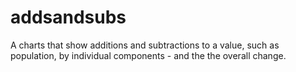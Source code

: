 # addsandsubs
A charts that show additions and subtractions to a value, such as population, by individual components - and the the overall change.
